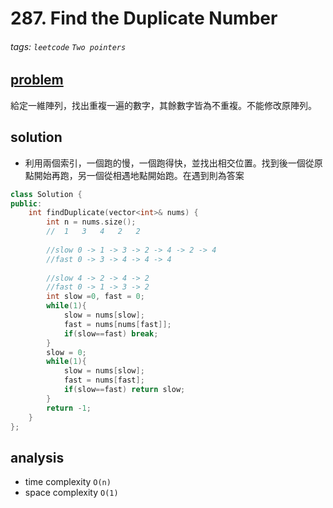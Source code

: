 # 287. Find the Duplicate Number


###### tags: `leetcode` `Two pointers`

## [problem](https://leetcode.com/problems/find-the-duplicate-number/)

給定一維陣列，找出重複一遍的數字，其餘數字皆為不重複。不能修改原陣列。

## solution
- 利用兩個索引，一個跑的慢，一個跑得快，並找出相交位置。找到後一個從原點開始再跑，另一個從相遇地點開始跑。在遇到則為答案

```c++
class Solution {
public:
    int findDuplicate(vector<int>& nums) {
        int n = nums.size();
        //  1   3   4   2   2   
        
        //slow 0 -> 1 -> 3 -> 2 -> 4 -> 2 -> 4
        //fast 0 -> 3 -> 4 -> 4 -> 4
        
        //slow 4 -> 2 -> 4 -> 2 
        //fast 0 -> 1 -> 3 -> 2 
        int slow =0, fast = 0;
        while(1){
            slow = nums[slow];
            fast = nums[nums[fast]];
            if(slow==fast) break;
        }
        slow = 0;
        while(1){
            slow = nums[slow];
            fast = nums[fast];
            if(slow==fast) return slow;
        }
        return -1;   
    }
};
```

## analysis
- time complexity `O(n)`
- space complexity `O(1)`
